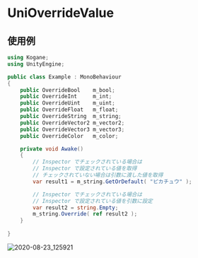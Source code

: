 # UniOverrideValue

## 使用例

```cs
using Kogane;
using UnityEngine;

public class Example : MonoBehaviour
{
    public OverrideBool    m_bool;
    public OverrideInt     m_int;
    public OverrideUint    m_uint;
    public OverrideFloat   m_float;
    public OverrideString  m_string;
    public OverrideVector2 m_vector2;
    public OverrideVector3 m_vector3;
    public OverrideColor   m_color;

    private void Awake()
    {
        // Inspector でチェックされている場合は
        // Inspector で設定されている値を取得
        // チェックされていない場合は引数に渡した値を取得
        var result1 = m_string.GetOrDefault( "ピカチュウ" );

        // Inspector でチェックされている場合は
        // Inspector で設定されている値を引数に設定
        var result2 = string.Empty;
        m_string.Override( ref result2 );
    }
    
}
```

![2020-08-23_125921](https://user-images.githubusercontent.com/6134875/90970469-6b5ac580-e540-11ea-907c-e4d52e95dd59.png)
